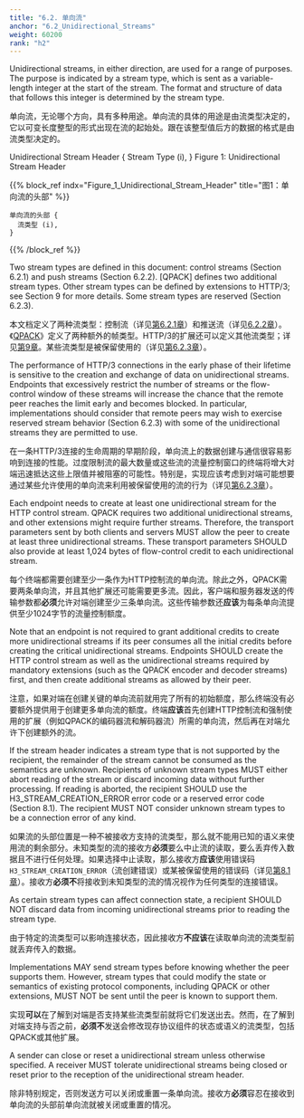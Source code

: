 ```yaml
---
title: "6.2. 单向流"
anchor: "6.2_Unidirectional_Streams"
weight: 60200
rank: "h2"
---
```


Unidirectional streams, in either direction, are used for a range of purposes. The purpose is indicated by a stream type, which is sent as a variable-length integer at the start of the stream. The format and structure of data that follows this integer is determined by the stream type.

单向流，无论哪个方向，具有多种用途。单向流的具体的用途是由流类型决定的，它以可变长度整型的形式出现在流的起始处。跟在该整型值后方的数据的格式是由流类型决定的。

Unidirectional Stream Header {
Stream Type (i),
}
Figure 1: Unidirectional Stream Header

{{% block_ref
indx="Figure_1_Unidirectional_Stream_Header"
title="图1：单向流的头部" %}}

```
单向流的头部 {
  流类型 (i),
}
```

{{% /block_ref %}}

Two stream types are defined in this document: control streams (Section 6.2.1) and push streams (Section 6.2.2). [QPACK] defines two additional stream types. Other stream types can be defined by extensions to HTTP/3; see Section 9 for more details. Some stream types are reserved (Section 6.2.3).

本文档定义了两种流类型：控制流（详见[第6.2.1章]()）和推送流（详见[6.2.2章]()）。《[QPACK]()》定义了两种额外的帧类型。HTTP/3的扩展还可以定义其他流类型；详见[第9章]()。某些流类型是被保留使用的（详见[第6.2.3章]()）。

The performance of HTTP/3 connections in the early phase of their lifetime is sensitive to the creation and exchange of data on unidirectional streams. Endpoints that excessively restrict the number of streams or the flow-control window of these streams will increase the chance that the remote peer reaches the limit early and becomes blocked. In particular, implementations should consider that remote peers may wish to exercise reserved stream behavior (Section 6.2.3) with some of the unidirectional streams they are permitted to use.

在一条HTTP/3连接的生命周期的早期阶段，单向流上的数据创建与通信很容易影响到连接的性能。过度限制流的最大数量或这些流的流量控制窗口的终端将增大对端迅速抵达这些上限值并被阻塞的可能性。特别是，实现应该考虑到对端可能想要通过某些允许使用的单向流来利用被保留使用的流的行为（详见[第6.2.3章]()）。

Each endpoint needs to create at least one unidirectional stream for the HTTP control stream. QPACK requires two additional unidirectional streams, and other extensions might require further streams. Therefore, the transport parameters sent by both clients and servers MUST allow the peer to create at least three unidirectional streams. These transport parameters SHOULD also provide at least 1,024 bytes of flow-control credit to each unidirectional stream.

每个终端都需要创建至少一条作为HTTP控制流的单向流。除此之外，QPACK需要两条单向流，并且其他扩展还可能需要更多流。因此，客户端和服务器发送的传输参数都**必须**允许对端创建至少三条单向流。这些传输参数还**应该**为每条单向流提供至少1024字节的流量控制额度。

Note that an endpoint is not required to grant additional credits to create more unidirectional streams if its peer consumes all the initial credits before creating the critical unidirectional streams. Endpoints SHOULD create the HTTP control stream as well as the unidirectional streams required by mandatory extensions (such as the QPACK encoder and decoder streams) first, and then create additional streams as allowed by their peer.

注意，如果对端在创建关键的单向流前就用完了所有的初始额度，那么终端没有必要额外提供用于创建更多单向流的额度。终端**应该**首先创建HTTP控制流和强制使用的扩展（例如QPACK的编码器流和解码器流）所需的单向流，然后再在对端允许下创建额外的流。

If the stream header indicates a stream type that is not supported by the recipient, the remainder of the stream cannot be consumed as the semantics are unknown. Recipients of unknown stream types MUST either abort reading of the stream or discard incoming data without further processing. If reading is aborted, the recipient SHOULD use the H3_STREAM_CREATION_ERROR error code or a reserved error code (Section 8.1). The recipient MUST NOT consider unknown stream types to be a connection error of any kind.

如果流的头部位置是一种不被接收方支持的流类型，那么就不能用已知的语义来使用流的剩余部分。未知类型的流的接收方**必须**要么中止流的读取，要么丢弃传入数据且不进行任何处理。如果选择中止读取，那么接收方**应该**使用错误码`H3_STREAM_CREATION_ERROR`（流创建错误）或某被保留使用的错误码（详见[第8.1章]()）。接收方**必须不**将接收到未知类型的流的情况视作为任何类型的连接错误。

As certain stream types can affect connection state, a recipient SHOULD NOT discard data from incoming unidirectional streams prior to reading the stream type.

由于特定的流类型可以影响连接状态，因此接收方**不应该**在读取单向流的流类型前就丢弃传入的数据。

Implementations MAY send stream types before knowing whether the peer supports them. However, stream types that could modify the state or semantics of existing protocol components, including QPACK or other extensions, MUST NOT be sent until the peer is known to support them.

实现**可以**在了解到对端是否支持某些流类型前就将它们发送出去。然而，在了解到对端支持与否之前，**必须不**发送会修改现存协议组件的状态或语义的流类型，包括QPACK或其他扩展。

A sender can close or reset a unidirectional stream unless otherwise specified. A receiver MUST tolerate unidirectional streams being closed or reset prior to the reception of the unidirectional stream header.

除非特别规定，否则发送方可以关闭或重置一条单向流。接收方**必须**容忍在接收到单向流的头部前单向流就被关闭或重置的情况。
